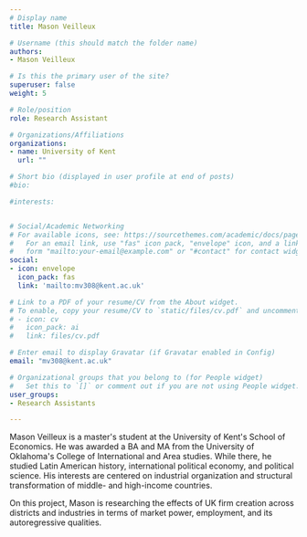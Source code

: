 ```yaml
---
# Display name
title: Mason Veilleux 

# Username (this should match the folder name)
authors:
- Mason Veilleux 

# Is this the primary user of the site?
superuser: false
weight: 5

# Role/position
role: Research Assistant

# Organizations/Affiliations
organizations:
- name: University of Kent
  url: ""

# Short bio (displayed in user profile at end of posts)
#bio:  

#interests:


# Social/Academic Networking
# For available icons, see: https://sourcethemes.com/academic/docs/page-builder/#icons
#   For an email link, use "fas" icon pack, "envelope" icon, and a link in the
#   form "mailto:your-email@example.com" or "#contact" for contact widget.
social:
- icon: envelope
  icon_pack: fas
  link: 'mailto:mv308@kent.ac.uk'

# Link to a PDF of your resume/CV from the About widget.
# To enable, copy your resume/CV to `static/files/cv.pdf` and uncomment the lines below.
# - icon: cv
#   icon_pack: ai
#   link: files/cv.pdf

# Enter email to display Gravatar (if Gravatar enabled in Config)
email: "mv308@kent.ac.uk"

# Organizational groups that you belong to (for People widget)
#   Set this to `[]` or comment out if you are not using People widget.
user_groups:
- Research Assistants

---
```


Mason Veilleux is a master's student at the University of Kent's School of Economics. He was awarded a BA and MA from the University of Oklahoma's College of International and Area studies. While there, he studied Latin American history, international political economy, and political science. His interests are centered on industrial organization and structural transformation of middle- and high-income countries. 

On this project, Mason is researching the effects of UK firm creation across districts and industries in terms of market power, employment, and its autoregressive qualities.
